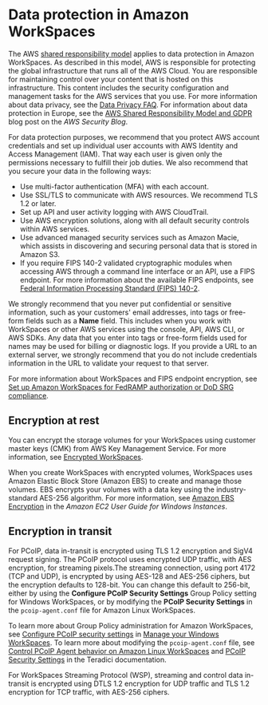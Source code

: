 # Data protection in Amazon WorkSpaces<a name="data-protection"></a>

The AWS [shared responsibility model](http://aws.amazon.com/compliance/shared-responsibility-model/) applies to data protection in Amazon WorkSpaces\. As described in this model, AWS is responsible for protecting the global infrastructure that runs all of the AWS Cloud\. You are responsible for maintaining control over your content that is hosted on this infrastructure\. This content includes the security configuration and management tasks for the AWS services that you use\. For more information about data privacy, see the [Data Privacy FAQ](http://aws.amazon.com/compliance/data-privacy-faq)\. For information about data protection in Europe, see the [AWS Shared Responsibility Model and GDPR](http://aws.amazon.com/blogs/security/the-aws-shared-responsibility-model-and-gdpr/) blog post on the *AWS Security Blog*\.

For data protection purposes, we recommend that you protect AWS account credentials and set up individual user accounts with AWS Identity and Access Management \(IAM\)\. That way each user is given only the permissions necessary to fulfill their job duties\. We also recommend that you secure your data in the following ways:
+ Use multi\-factor authentication \(MFA\) with each account\.
+ Use SSL/TLS to communicate with AWS resources\. We recommend TLS 1\.2 or later\.
+ Set up API and user activity logging with AWS CloudTrail\.
+ Use AWS encryption solutions, along with all default security controls within AWS services\.
+ Use advanced managed security services such as Amazon Macie, which assists in discovering and securing personal data that is stored in Amazon S3\.
+ If you require FIPS 140\-2 validated cryptographic modules when accessing AWS through a command line interface or an API, use a FIPS endpoint\. For more information about the available FIPS endpoints, see [Federal Information Processing Standard \(FIPS\) 140\-2](http://aws.amazon.com/compliance/fips/)\.

We strongly recommend that you never put confidential or sensitive information, such as your customers' email addresses, into tags or free\-form fields such as a **Name** field\. This includes when you work with WorkSpaces or other AWS services using the console, API, AWS CLI, or AWS SDKs\. Any data that you enter into tags or free\-form fields used for names may be used for billing or diagnostic logs\. If you provide a URL to an external server, we strongly recommend that you do not include credentials information in the URL to validate your request to that server\.

For more information about WorkSpaces and FIPS endpoint encryption, see [Set up Amazon WorkSpaces for FedRAMP authorization or DoD SRG compliance](fips-encryption.md)\.

## Encryption at rest<a name="encryption-rest"></a>

You can encrypt the storage volumes for your WorkSpaces using customer master keys \(CMK\) from AWS Key Management Service\. For more information, see [Encrypted WorkSpaces](encrypt-workspaces.md)\.

When you create WorkSpaces with encrypted volumes, WorkSpaces uses Amazon Elastic Block Store \(Amazon EBS\) to create and manage those volumes\. EBS encrypts your volumes with a data key using the industry\-standard AES\-256 algorithm\. For more information, see [ Amazon EBS Encryption](https://docs.aws.amazon.com/AWSEC2/latest/UserGuide/EBSEncryption.html) in the *Amazon EC2 User Guide for Windows Instances*\.

## Encryption in transit<a name="encryption-transit"></a>

For PCoIP, data in\-transit is encrypted using TLS 1\.2 encryption and SigV4 request signing\. The PCoIP protocol uses encrypted UDP traffic, with AES encryption, for streaming pixels\.The streaming connection, using port 4172 \(TCP and UDP\), is encrypted by using AES\-128 and AES\-256 ciphers, but the encryption defaults to 128\-bit\. You can change this default to 256\-bit, either by using the **Configure PCoIP Security Settings** Group Policy setting for Windows WorkSpaces, or by modifying the **PCoIP Security Settings** in the `pcoip-agent.conf` file for Amazon Linux WorkSpaces\.

To learn more about Group Policy administration for Amazon WorkSpaces, see [Configure PCoIP security settings](group_policy.md#gp_security) in [Manage your Windows WorkSpaces](group_policy.md)\. To learn more about modifying the `pcoip-agent.conf` file, see [Control PCoIP Agent behavior on Amazon Linux WorkSpaces](manage_linux_workspace.md#pcoip_agent_linux) and [ PCoIP Security Settings](https://www.teradici.com/web-help/pcoip_agent/standard_agent/linux/21.03/admin-guide/configuring/configuring/#pcoip-security-settings) in the Teradici documentation\.

For WorkSpaces Streaming Protocol \(WSP\), streaming and control data in\-transit is encrypted using DTLS 1\.2 encryption for UDP traffic and TLS 1\.2 encryption for TCP traffic, with AES\-256 ciphers\.